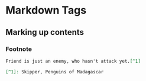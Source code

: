 # Markdown Tags

## Marking up contents

### Footnote

```md
Friend is just an enemy, who hasn't attack yet.[^1]

[^1]: Skipper, Penguins of Madagascar
```
